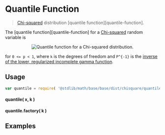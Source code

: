 Quantile Function
===
> [Chi-squared][chisquare] distribution [quantile function][quantile-function].

<!-- <intro> -->

The [quantile function][quantile-function] for a [Chi-squared][chisquare] random variable is

<!-- <equation class="equation" label="eq:" align="center" raw="" alt=""> -->
<div class="equation" align="center" data-raw-text="2 * P^{-1}( p, k/2 )" data-equation="eq:quantile_function">
	<img src="https://cdn.rawgit.com/distributions-io/chisquare-quantile/919b529173d53bccd6d2f140d4e41c86fd8e87ff/docs/img/eqn.svg" alt="Quantile function for a Chi-squared distribution.">
	<br>
</div>

for `0 <= p < 1`, where `k` is the degrees of freedom and `P^{-1}` is the [inverse of the lower, regularized incomplete gamma function](https://github.com/compute-io/gammaincinv).

<!-- </intro> -->

<!-- <usage> -->

## Usage
``` javascript
var quantile = require( '@stdlib/math/base/base/dist/chisquare/quantile' );
```

#### quantile( x, k )
#### quantile.factory( k )
<!-- </usage> -->

<!-- <examples> -->
## Examples

``` javascript
```
<!-- </examples> -->


<!-- <links> -->

[chisquare]: https://en.wikipedia.org/wiki/Chi-squared_distribution

<!-- </links> -->
